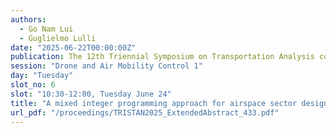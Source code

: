 ```yaml
---
authors:
  - Go Nam Lui
  - Guglielmo Lulli
date: "2025-06-22T00:00:00Z"
publication: The 12th Triennial Symposium on Transportation Analysis conference
session: "Drone and Air Mobility Control 1"
day: "Tuesday"
slot_no: 6
slot: "10:30-12:00, Tuesday June 24"
title: "A mixed integer programming approach for airspace sector design problem"
url_pdf: "/proceedings/TRISTAN2025_ExtendedAbstract_433.pdf"
---
```

